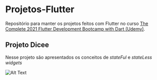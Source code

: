 # Projetos-Flutter
Repositório para manter os projetos feitos com Flutter no curso [The Complete 2021 Flutter Development Bootcamp with Dart (Udemy)](https://www.udemy.com/course/flutter-bootcamp-with-dart/).

## Projeto Dicee
Nesse projeto são apresentados os conceitos de _stateFul_ e _stateLess_ _widgets_

![Alt Text](https://media.giphy.com/media/W9W37ADGMYaMvm1vPl/giphy.gif)
